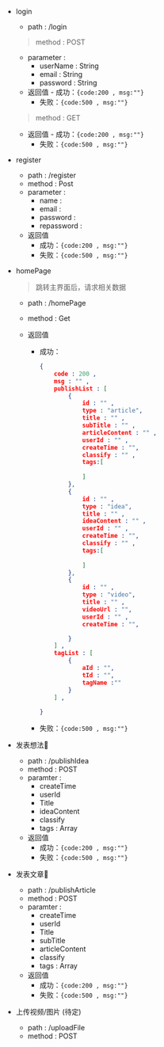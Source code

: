 - login
    - path : /login

    > method : POST

    - parameter : 
        - userName : String
        - email : String
        - password : String
    - 返回值
           - 成功：`{code:200 , msg:""}`
        - 失败：`{code:500 , msg:""}`

    > method : GET

    - 返回值
           - 成功：`{code:200 , msg:""}`
        - 失败：`{code:500 , msg:""}`

- register
    - path : /register
    - method : Post
    - parameter : 
        - name :
        - email : 
        - password :
        - repassword : 
    - 返回值
        - 成功：`{code:200 , msg:""}`
        - 失败：`{code:500 , msg:""}`
    
- homePage

    > 跳转主界面后，请求相关数据

    - path : /homePage

    - method : Get

    - 返回值

        - 成功：

            ```json
            {
                code : 200 ,
                msg : "" ,
                publishList : [
                    {
                        id : "" ,
                        type : "article",
                        title : "" ,
                        subTitle : "" ,
                        articleContent : "" ,
                        userId : "" ,
                        createTime : "",
                        classify : "" ,
                        tags:[
                            
                        ]
                    },
                    {
                        id : "" ,
                        type : "idea",
                        title : "" ,
                        ideaContent : "" ,
                        userId : "" ,
                        createTime : "",
                        classify : "" ,
                        tags:[
                            
                        ]
                    },
                    {
                        id : "" ,
                        type : "video",
                        title : "" ,
                        videoUrl : "",
                        userId : "" ,
                        createTime : "",
            
                    }
                ] ,
                tagList : [
                    {
                        aId : "",
                        tId : "",
                        tagName :""
                    }
                ] ,
                
            }
            ```
            
        - 失败：`{code:500 , msg:""}`
    
- 发表想法:thinking:

    - path : /publishIdea
    - method : POST
    - paramter : 
        - createTime 
        - userId      
        - Title
        - ideaContent
        - classify
        - tags : Array
    - 返回值
        - 成功：`{code:200 , msg:""}`
        - 失败：`{code:500 , msg:""}`

- 发表文章:blue_book:

    - path : /publishArticle
    - method : POST
    - paramter :
        - createTime     
        - userId      
        - Title
        - subTitle      
        - articleContent      
        - classify
        - tags : Array
    - 返回值
        - 成功：`{code:200 , msg:""}`
        - 失败：`{code:500 , msg:""}`

- 上传视频​/图片​ (待定)
    - path :  /uploadFile
    - method : POST